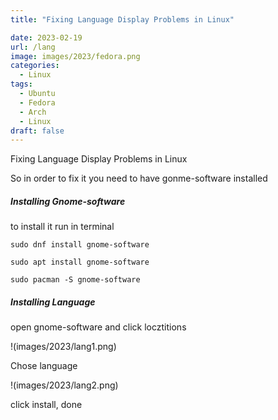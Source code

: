```yaml
---
title: "Fixing Language Display Problems in Linux"

date: 2023-02-19
url: /lang
image: images/2023/fedora.png
categories:
  - Linux
tags:
  - Ubuntu
  - Fedora
  - Arch
  - Linux
draft: false
---
```


Fixing Language Display Problems in Linux


So in order to fix it you need to have gonme-software installed


#####  Installing Gnome-software


to install it run in terminal


`sudo dnf install gnome-software`


`sudo apt install gnome-software`


`sudo pacman -S gnome-software`


#####  Installing Language


open gnome-software and click locztitions


!(images/2023/lang1.png)


Chose language


!(images/2023/lang2.png)


click install, done